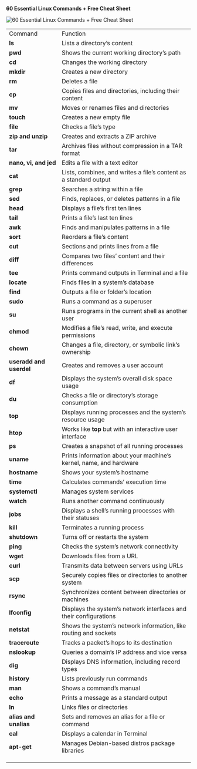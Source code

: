  **60 Essential Linux Commands + Free Cheat Sheet**

![60 Essential Linux Commands + Free Cheat Sheet](https://www.hostinger.com/tutorials/wp-content/uploads/sites/2/2019/05/linux-commands-2.webp)


|                         |                                                                    |
| ----------------------- | ------------------------------------------------------------------ |
| Command                 | Function                                                           |
| **ls**                  | Lists a directory’s content                                        |
| **pwd**                 | Shows the current working directory’s path                         |
| **cd**                  | Changes the working directory                                      |
| **mkdir**               | Creates a new directory                                            |
| **rm**                  | Deletes a file                                                     |
| **cp**                  | Copies files and directories, including their content              |
| **mv**                  | Moves or renames files and directories                             |
| **touch**               | Creates a new empty file                                           |
| **file**                | Checks a file’s type                                               |
| **zip and unzip**       | Creates and extracts a ZIP archive                                 |
| **tar**                 | Archives files without compression in a TAR format                 |
| **nano, vi, and jed**   | Edits a file with a text editor                                    |
| **cat**                 | Lists, combines, and writes a file’s content as a standard output  |
| **grep**                | Searches a string within a file                                    |
| **sed**                 | Finds, replaces, or deletes patterns in a file                     |
| **head**                | Displays a file’s first ten lines                                  |
| **tail**                | Prints a file’s last ten lines                                     |
| **awk**                 | Finds and manipulates patterns in a file                           |
| **sort**                | Reorders a file’s content                                          |
| **cut**                 | Sections and prints lines from a file                              |
| **diff**                | Compares two files’ content and their differences                  |
| **tee**                 | Prints command outputs in Terminal and a file                      |
| **locate**              | Finds files in a system’s database                                 |
| **find**                | Outputs a file or folder’s location                                |
| **sudo**                | Runs a command as a superuser                                      |
| **su**                  | Runs programs in the current shell as another user                 |
| **chmod**               | Modifies a file’s read, write, and execute permissions             |
| **chown**               | Changes a file, directory, or symbolic link’s ownership            |
| **useradd and userdel** | Creates and removes a user account                                 |
| **df**                  | Displays the system’s overall disk space usage                     |
| **du**                  | Checks a file or directory’s storage consumption                   |
| **top**                 | Displays running processes and the system’s resource usage         |
| **htop**                | Works like **top** but with an interactive user interface          |
| **ps**                  | Creates a snapshot of all running processes                        |
| **uname**               | Prints information about your machine’s kernel, name, and hardware |
| **hostname**            | Shows your system’s hostname                                       |
| **time**                | Calculates commands’ execution time                                |
| **systemctl**           | Manages system services                                            |
| **watch**               | Runs another command continuously                                  |
| **jobs**                | Displays a shell’s running processes with their statuses           |
| **kill**                | Terminates a running process                                       |
| **shutdown**            | Turns off or restarts the system                                   |
| **ping**                | Checks the system’s network connectivity                           |
| **wget**                | Downloads files from a URL                                         |
| **curl**                | Transmits data between servers using URLs                          |
| **scp**                 | Securely copies files or directories to another system             |
| **rsync**               | Synchronizes content between directories or machines               |
| **lfconfig**            | Displays the system’s network interfaces and their configurations  |
| **netstat**             | Shows the system’s network information, like routing and sockets   |
| **traceroute**          | Tracks a packet’s hops to its destination                          |
| **nslookup**            | Queries a domain’s IP address and vice versa                       |
| **dig**                 | Displays DNS information, including record types                   |
| **history**             | Lists previously run commands                                      |
| **man**                 | Shows a command’s manual                                           |
| **echo**                | Prints a message as a standard output                              |
| **ln**                  | Links files or directories                                         |
| **alias and unalias**   | Sets and removes an alias for a file or command                    |
| **cal**                 | Displays a calendar in Terminal                                    |
| **apt-get**             | Manages Debian-based distros package libraries                     |
|                         |                                                                    |
|                         |                                                                    |
|                         |                                                                    |

